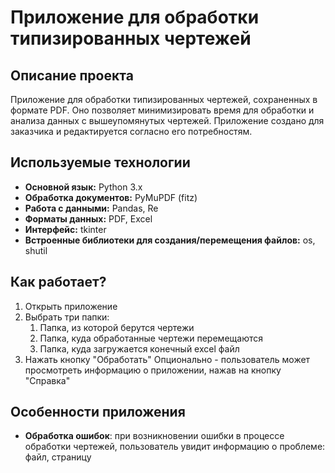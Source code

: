 # Приложение для обработки типизированных чертежей
## Описание проекта
Приложение для обработки типизированных чертежей, сохраненных в формате PDF. Оно позволяет минимизировать время для обработки и анализа данных с вышеупомянутых чертежей. Приложение создано для заказчика и редактируется согласно его потребностям.
## Используемые технологии
- **Основной язык:** Python 3.x
- **Обработка документов:** PyMuPDF (fitz)
- **Работа с данными:** Pandas, Re
- **Форматы данных:** PDF, Excel
- **Интерфейс:** tkinter
- **Встроенные библиотеки для создания/перемещения файлов:** os, shutil
## Как работает?
1. Открыть приложение
2. Выбрать три папки:
   1. Папка, из которой берутся чертежи
   2. Папка, куда обработанные чертежи перемещаются
   3. Папка, куда загружается конечный excel файл
3. Нажать кнопку "Обработать"
Опционально - пользователь может просмотреть информацию о приложении, нажав на кнопку "Справка"
## Особенности приложения
- **Обработка ошибок**: при возникновении ошибки в процессе обработки чертежей, пользователь увидит информацию о проблеме: файл, страницу
